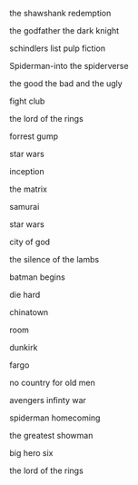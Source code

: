 the shawshank redemption

the godfather
the dark knight

schindlers list
pulp fiction

Spiderman-into the spiderverse

the good the bad and the ugly

fight club

the lord of the rings

forrest gump

star wars

inception

the matrix

samurai

star wars

city of god

the silence of the lambs

batman begins

die hard

chinatown

room

dunkirk

fargo

no country for old men

avengers infinty war

spiderman homecoming

the greatest showman

big hero six

the lord of the rings

